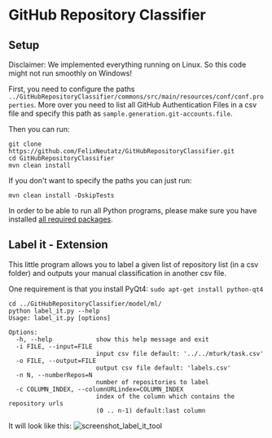 # GitHub Repository Classifier

## Setup

Disclaimer: We implemented everything running on Linux. So this code might not run smoothly on Windows!

First, you need to configure the paths `../GitHubRepositoryClassifier/commons/src/main/resources/conf/conf.properties`.
More over you need to list all GitHub Authentication Files in a csv file and specify this path as `sample.generation.git-accounts.file`.

Then you can run:

```
git clone https://github.com/FelixNeutatz/GitHubRepositoryClassifier.git
cd GitHubRepositoryClassifier
mvn clean install
```

If you don't want to specify the paths you can just run:

```
mvn clean install -DskipTests
```

In order to be able to run all Python programs, please make sure you have installed [all required packages](https://github.com/FelixNeutatz/GitHubRepositoryClassifier/blob/master/model/requirements.txt).


## Label it - Extension
This little program allows you to label a given list of repository list (in a csv folder) and outputs your manual classification in another csv file.

One requirement is that you install PyQt4: `sudo apt-get install python-qt4`

```
cd ../GitHubRepositoryClassifier/model/ml/
python label_it.py --help
Usage: label_it.py [options]

Options:
  -h, --help            show this help message and exit
  -i FILE, --input=FILE
                        input csv file default: '../../mturk/task.csv'
  -o FILE, --output=FILE
                        output csv file default: 'labels.csv'
  -n N, --numberRepos=N
                        number of repositories to label
  -c COLUMN_INDEX, --columnURLindex=COLUMN_INDEX
                        index of the column which contains the repository urls
                        (0 .. n-1) default:last column
```

It will look like this:
![screenshot_label_it_tool](https://cloud.githubusercontent.com/assets/5217389/21830339/46eef208-d79c-11e6-872b-4db396bd7bb4.png)
